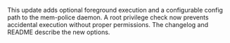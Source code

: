 This update adds optional foreground execution and a configurable config path to the mem-police daemon. A root privilege check now prevents accidental execution without proper permissions. The changelog and README describe the new options.

